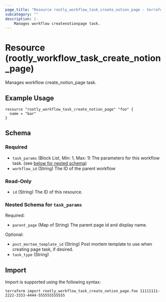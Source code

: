 ```yaml
---
page_title: "Resource rootly_workflow_task_create_notion_page - terraform-provider-rootly"
subcategory: ""
description: |-
    Manages workflow createnotionpage task.
---
```


# Resource (rootly_workflow_task_create_notion_page)

Manages workflow create_notion_page task.

## Example Usage

```
resource "rootly_workflow_task_create_notion_page" "foo" {
  name = "bar"
}
```

<!-- schema generated by tfplugindocs -->
## Schema

### Required

- `task_params` (Block List, Min: 1, Max: 1) The parameters for this workflow task. (see [below for nested schema](#nestedblock--task_params))
- `workflow_id` (String) The ID of the parent workflow

### Read-Only

- `id` (String) The ID of this resource.

<a id="nestedblock--task_params"></a>
### Nested Schema for `task_params`

Required:

- `parent_page` (Map of String) The parent page id and display name.

Optional:

- `post_mortem_template_id` (String) Post mortem template to use when creating page task, if desired.
- `task_type` (String)

## Import

Import is supported using the following syntax:

```shell
terraform import rootly_workflow_task_create_notion_page.foo 11111111-2222-3333-4444-555555555555
```